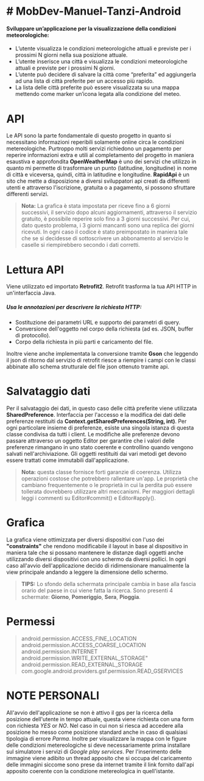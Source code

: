# # MobDev-Manuel-Tanzi-Android

#### Sviluppare un’applicazione per la visualizzazione della condizioni meteorologiche:
- L’utente visualizza le condizioni meteorologiche attuali e previste per i prossimi N giorni nella sua posizione attuale.
- L’utente inserisce una città e visualizza le condizioni meteorologiche attuali e previste per i prossimi N giorni. 
- L’utente può decidere di salvare la città come “preferita” ed aggiungerla ad una lista di città preferite per un accesso più rapido. 
- La lista delle città preferite può essere visualizzata su una mappa mettendo come marker un’icona legata alla condizione del meteo.


# API

Le API sono la parte fondamentale di questo progetto in quanto si necessitano informazioni reperibili solamente online circa le condizioni metereologiche.
Purtroppo molti servizi richiedono un pagamento per reperire informazioni extra e utili al completamento del progetto in maniera esaustiva e approfondita
 **OpenWeatherMap** è uno dei servizi che utilizzo in quanto mi permette di trasformare un punto (latitudine, longitudine) in nome di città e viceversa, quindi, città in latitudine e longitudine.
 **RapidApi** è un sito che mette a disposizione a diversi sviluppatori api creati da differenti utenti e attraverso l'iscrizione, gratuita o a pagamento, si possono sfruttare differenti servizi. 
 > **Nota:** La grafica è stata impostata per riceve fino a 6 giorni successivi, il servizio dopo alcuni aggiornamenti, attraverso il servizio gratuito, è possibile reperire solo fino a 3 giorni successivi. Per cui, dato questo problema, i 3 giorni mancanti sono una replica dei giorni ricevuti. In ogni caso il codice è stato preimpostato in maniera tale che se si decidesse di sottoscrivere un abbonamento al servizio le caselle si riempirebbero secondo i dati corretti.

# Lettura API
Viene utilizzato ed importato **Retrofit2**.
Retrofit trasforma la tua API HTTP in un'interfaccia Java.
##### Usa le annotazioni per descrivere la richiesta HTTP:
- Sostituzione dei parametri URL e supporto dei parametri di query.
- Conversione dell'oggetto nel corpo della richiesta (ad es. JSON, buffer di protocollo).
- Corpo della richiesta in più parti e caricamento del file.

Inoltre viene anche implementata la conversione tramite **Gson** che leggendo il json di ritorno dal servizio di retrofit riesce a riempire i campi con le classi abbinate allo schema strutturale del file json ottenuto tramite api.


# Salvataggio dati
Per il salvataggio dei dati, in questo caso delle città preferite viene utilizzata **SharedPreference**.
Interfaccia per l'accesso e la modifica dei dati delle preferenze restituiti da **Context.getSharedPreferences(String, int)**. Per ogni particolare insieme di preferenze, esiste una singola istanza di questa classe condivisa da tutti i client. Le modifiche alle preferenze devono passare attraverso un oggetto Editor per garantire che i valori delle preferenze rimangano in uno stato coerente e controllino quando vengono salvati nell'archiviazione. Gli oggetti restituiti dai vari metodi get devono essere trattati come immutabili dall'applicazione.

 > **Nota:** questa classe fornisce forti garanzie di coerenza. Utilizza operazioni costose che potrebbero rallentare un'app. Le proprietà che cambiano frequentemente o le proprietà in cui la perdita può essere tollerata dovrebbero utilizzare altri meccanismi. Per maggiori dettagli leggi i commenti su Editor#commit() e Editor#apply().


# Grafica
La grafica viene ottimizzata per diversi dispositivi con l'uso dei **"constraints"** che rendono modificabile il layout in base al dispositivo in maniera tale che si possano mantenere le distanze dagli oggetti anche utilizzando diversi dispositivi con uno schermo da diversi pollici.
In ogni caso all'avvio dell'applicazione decido di ridimensionare manualmente la view principale andando a leggere la dimensione dello schermo.
>**TIPS:** Lo sfondo della schermata principale cambia in base alla fascia orario del paese in cui viene fatta la ricerca. 
>Sono presenti 4 schermate: **Giorno**,  **Pomeriggio**, **Sera**, **Pioggia**.

# Permessi
>android.permission.ACCESS_FINE_LOCATION
android.permission.ACCESS_COARSE_LOCATION  
android.permission.INTERNET  
android.permission.WRITE_EXTERNAL_STORAGE"  
android.permission.READ_EXTERNAL_STORAGE 
com.google.android.providers.gsf.permission.READ_GSERVICES

# NOTE PERSONALI
All'avvio dell'applicazione se non è attivo il gps per la ricerca della posizione dell'utente in tempo attuale, questa viene richiesta con una form con richiesta *YES* or *NO*.
Nel caso in cui non si riesca ad accedere alla posizione ho messo come posizione standard anche in caso di qualsiasi tipologia di errore *Parma*.
Inoltre per visualizzare la mappa con le figure delle condizioni metereologiche si deve necessariamente prima installare sul simulatore i servizi di *Google play services*.
Per l'inserimento delle immagine viene adibito un thread apposito che si occupa del caricamento delle immagini siccome sono prese da internet tramite il link fornito dall'api apposito coerente con la condizione metereologica in quell'istante.
